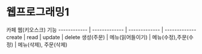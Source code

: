 # 웹프로그래밍1
카페 웹(키오스크)
기능
------------ | ------------- | ------------- | ------------- 
create | read | update | delete 
생성(주문) | 메뉴(읽어들이기) | 메뉴(수정),주문(수정) | 메뉴(삭제), 주문(삭제)

